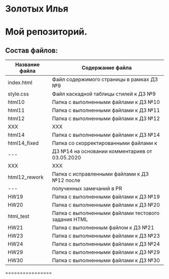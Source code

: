 # Золотых Илья
Мой репозиторий.
================
## Состав файлов:

Название файла  | Содержание файла
----------------|----------------------
index.html      | Файл содержимого страницы в рамках ДЗ №9
style.css       | Файл каскадной таблицы стилей к ДЗ №9
html10          | Папка с выполненными файлами к ДЗ №10
html11          | Папка с выполненными файлами к ДЗ №11
html12          | Папка с выполненными файлами к ДЗ №12
XXX             | XXX
html14          | Папка с выполненными файлами к ДЗ №14
html14_fixed    | Папка со скорректированными файлами к  
---             | ДЗ №14 на основании комментариев от 03.05.2020
XXX             | XXX
html12_rework   | Папка с исправленными файлами к ДЗ №12 после 
---             | полученных замечаний в PR
HW19		        | Папка с выполненными файлами к ДЗ №19
HW20		        | Папка с выполненными файлами к ДЗ №20
html_test       | Папка с выполненными файлами тестового задания HTML
HW21		        | Папка с выполненным файлом к ДЗ №21
HW23		        | Папка с выполненными файлами к ДЗ №23
HW24		        | Папка с выполненными файлами к ДЗ №24
HW29		        | Папка с выполненными файлами к ДЗ №29
HW30		        | Папка с выполненными файлами к ДЗ №30
================
